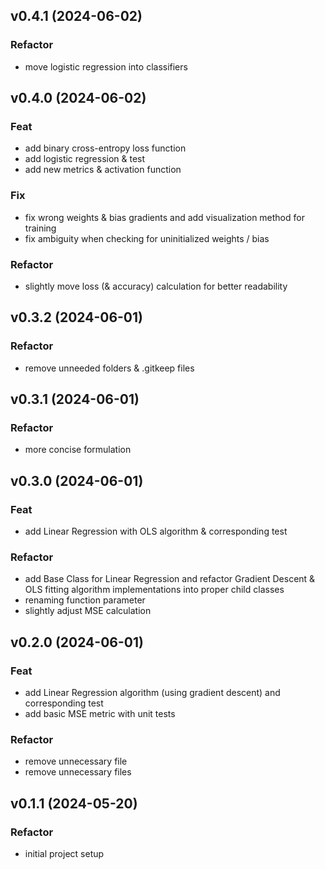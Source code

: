 ## v0.4.1 (2024-06-02)

### Refactor

- move logistic regression into classifiers

## v0.4.0 (2024-06-02)

### Feat

- add binary cross-entropy loss function
- add logistic regression & test
- add new metrics & activation function

### Fix

- fix wrong weights & bias gradients and add visualization method for training
- fix ambiguity when checking for uninitialized weights / bias

### Refactor

- slightly move loss (& accuracy) calculation for better readability

## v0.3.2 (2024-06-01)

### Refactor

- remove unneeded folders & .gitkeep files

## v0.3.1 (2024-06-01)

### Refactor

- more concise formulation

## v0.3.0 (2024-06-01)

### Feat

- add Linear Regression with OLS algorithm & corresponding test

### Refactor

- add Base Class for Linear Regression and refactor Gradient Descent & OLS fitting algorithm implementations into proper child classes
- renaming function parameter
- slightly adjust MSE calculation

## v0.2.0 (2024-06-01)

### Feat

- add Linear Regression algorithm (using gradient descent) and corresponding test
- add basic MSE metric with unit tests

### Refactor

- remove unnecessary file
- remove unnecessary files

## v0.1.1 (2024-05-20)

### Refactor

- initial project setup
